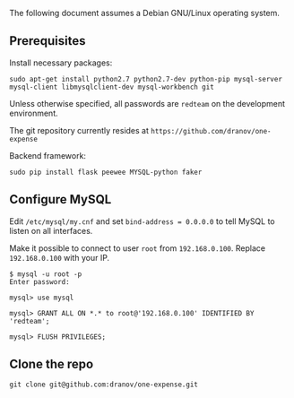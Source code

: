 The following document assumes a Debian GNU/Linux operating system.


## Prerequisites

Install necessary packages:

    sudo apt-get install python2.7 python2.7-dev python-pip mysql-server mysql-client libmysqlclient-dev mysql-workbench git
    
Unless otherwise specified, all passwords are `redteam` on the development environment.

The git repository currently resides at `https://github.com/dranov/one-expense`

Backend framework:

    sudo pip install flask peewee MYSQL-python faker 


## Configure MySQL

Edit `/etc/mysql/my.cnf` and set `bind-address = 0.0.0.0` to tell MySQL to listen on all interfaces.

Make it possible to connect to user `root` from `192.168.0.100`. Replace `192.168.0.100` with your IP.

    $ mysql -u root -p
    Enter password:

    mysql> use mysql

    mysql> GRANT ALL ON *.* to root@'192.168.0.100' IDENTIFIED BY 'redteam'; 

    mysql> FLUSH PRIVILEGES;
    

## Clone the repo

    git clone git@github.com:dranov/one-expense.git
